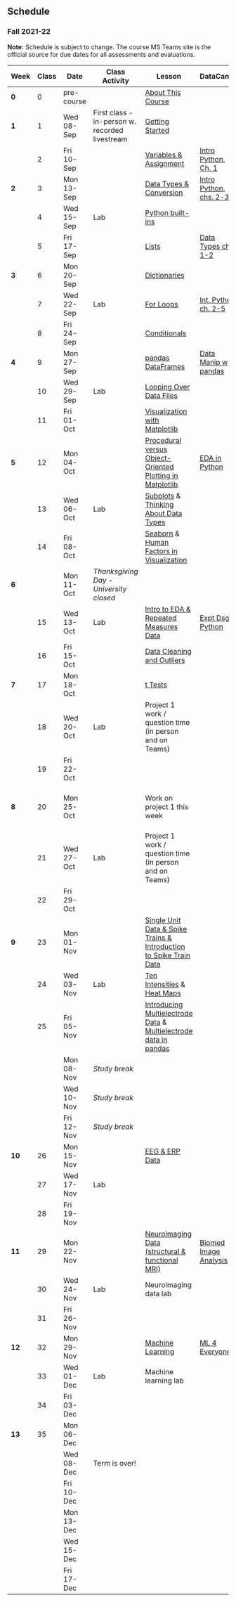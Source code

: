 ## Schedule
### Fall 2021-22

**Note:** Schedule is subject to change. The course MS Teams site is the official source for due dates for all assessments and evaluations.

| Week   | Class | Date       | Class Activity                                 | Lesson                                                                                                                                                                                                  | DataCamp                                                                                       | Work Due                                                                                                                                                                                                                                                     |
|--------|-------|------------|------------------------------------------------|---------------------------------------------------------------------------------------------------------------------------------------------------------------------------------------------------------|------------------------------------------------------------------------------------------------|--------------------------------------------------------------------------------------------------------------------------------------------------------------------------------------------------------------------------------------------------------------|
| **0**  | 0     | pre-course |                                                | [About This Course](https://dalpsychneuro.github.io/NESC_3505_textbook/1/why.html)                                                                                                                      |                                                                                                |                                                                                                                                                                                                                                                              |
| **1**  | 1     | Wed 08-Sep | First class - in-person w. recorded livestream | [Getting Started](https://dalpsychneuro.github.io/NESC_3505_textbook/2/learning_objectives.html)                                                                                                        |                                                                                                |                                                                                                                                                                                                                                                              |
|        | 2     | Fri 10-Sep |                                                | [Variables & Assignment](https://dalpsychneuro.github.io/NESC_3505_textbook/3/variables-and-assignment.html)                                                                                            | [Intro Python, Ch. 1](https://learn.datacamp.com/courses/intro-to-python-for-data-science)     | [Assignment 1](https://dalpsychneuro.github.io/NESC_3505/Assignments/Assignment_1/Assignment_1)                                                                                                                                                              |
| **2**  | 3     | Mon 13-Sep |                                                | [Data Types & Conversion](https://dalpsychneuro.github.io/NESC_3505_textbook/3/types-conversion.html)                                                                                                   | [Intro Python, chs. 2-3](https://learn.datacamp.com/courses/intro-to-python-for-data-science)  | [Self-Assessment 1](https://teams.microsoft.com/l/team/19%3afOKN1_xuQyIMPzmwXZudRDqVkM74a4OXTgKDyg42wKY1%40thread.tacv2/conversations?groupId=feaf7f03-2edc-4f19-9351-a759cb86873f&tenantId=60b81999-0b7f-412d-92a3-e17d8ae9e3e0)                            |
|        | 4     | Wed 15-Sep | Lab                                            | [Python built-ins](https://dalpsychneuro.github.io/NESC_3505_textbook/3/built-in.html)                                                                                                                  |                                                                                                |                                                                                                                                                                                                                                                              |
|        | 5     | Fri 17-Sep |                                                | [Lists](https://dalpsychneuro.github.io/NESC_3505_textbook/3/lists.html)                                                                                                                                | [Data Types ch. 1-2](https://learn.datacamp.com/courses/data-types-for-data-science-in-python) |                                                                                                                                                                                                                                                              |
| **3**  | 6     | Mon 20-Sep |                                                | [Dictionaries](https://dalpsychneuro.github.io/NESC_3505_textbook/3/dictionaries.html)                                                                                                                  |                                                                                                | Assignment 2                                                                                                                                                                                                                                                 |
|        | 7     | Wed 22-Sep | Lab                                            | [For Loops](https://dalpsychneuro.github.io/NESC_3505_textbook/3/for-loops.html)                                                                                                                        | [Int. Python ch. 2-5](https://learn.datacamp.com/courses/intermediate-python)                  |                                                                                                                                                                                                                                                              |
|        | 8     | Fri 24-Sep |                                                | [Conditionals](https://dalpsychneuro.github.io/NESC_3505_textbook/3/conditionals.html)                                                                                                                  |                                                                                                |                                                                                                                                                                                                                                                              |
| **4**  | 9     | Mon 27-Sep |                                                | [pandas DataFrames](https://dalpsychneuro.github.io/NESC_3505_textbook/3/pandas-dataframes.html)                                                                                                        | [Data Manip w pandas](https://learn.datacamp.com/courses/data-manipulation-with-pandas)        | [Self-Assessment 2](https://teams.microsoft.com/l/team/19%3afOKN1_xuQyIMPzmwXZudRDqVkM74a4OXTgKDyg42wKY1%40thread.tacv2/conversations?groupId=feaf7f03-2edc-4f19-9351-a759cb86873f&tenantId=60b81999-0b7f-412d-92a3-e17d8ae9e3e0)                            |
|        | 10    | Wed 29-Sep | Lab                                            | [Looping Over Data Files](https://dalpsychneuro.github.io/NESC_3505_textbook/3/looping-data-files.html)                                                                                                 |                                                                                                |                                                                                                                                                                                                                                                              |
|        | 11    | Fri 01-Oct |                                                | [Visualization with Matplotlib](https://neuraldatascience.io/visualization/plotting.html)                                                                                                               |                                                                                                | Demo 1                                                                                                                                                                                                                                                       |
| **5**  | 12    | Mon 04-Oct |                                                | [Procedural versus Object-Oriented Plotting in Matplotlib](https://neuraldatascience.io/visualization/proc_vs_oo.html)                                                                                  | [EDA in Python](https://learn.datacamp.com/courses/exploratory-data-analysis-in-python)        | Assignment 3                                                                                                                                                                                                                                                 |
|        | 13    | Wed 06-Oct | Lab                                            |  [Subplots](https://neuraldatascience.io/visualization/subplots.html) & [Thinking About Data Types](https://neuraldatascience.io/visualization/plotting_types.html)                                     |                                                                                                |                                                                                                                                                                                                                                                              |
|        | 14    | Fri 08-Oct |                                                |  [Seaborn](https://neuraldatascience.io/visualization/seaborn.html) & [Human Factors in Visualization](https://neuraldatascience.io/visualization/human_factors.html)                                   |                                                                                                |                                                                                                                                                                                                                                                              |
| **6**  |       | Mon 11-Oct | *Thanksgiving Day - University closed*         |                                                                                                                                                                                                         |                                                                                                | [Self-Assessment 3](https://teams.microsoft.com/l/team/19%3afOKN1_xuQyIMPzmwXZudRDqVkM74a4OXTgKDyg42wKY1%40thread.tacv2/conversations?groupId=feaf7f03-2edc-4f19-9351-a759cb86873f&tenantId=60b81999-0b7f-412d-92a3-e17d8ae9e3e0)                            |
|        | 15    | Wed 13-Oct | Lab                                            | [Intro to EDA & Repeated Measures Data](https://neuraldatascience.io/eda/introduction.html)                                                                                                             | [Expt Dsgn Python](https://learn.datacamp.com/courses/experimental-design-in-python)           |                                                                                                                                                                                                                                                              |
|        | 16    | Fri 15-Oct |                                                | [Data Cleaning and Outliers](https://neuraldatascience.io/eda/data_cleaning.html)                                                                                                                       |                                                                                                |                                                                                                                                                                                                                                                              |
| **7**  | 17    | Mon 18-Oct |                                                | [t Tests](https://neuraldatascience.io/eda/ttests.html)                                                                                                                                                 |                                                                                                |                                                                                                                                                                                                                                                              |
|        | 18    | Wed 20-Oct | Lab                                            | Project 1 work / question time (in person and on Teams)                                                                                                                                                 |                                                                                                |                                                                                                                                                                                                                                                              |
|        | 19    | Fri 22-Oct |                                                |                                                                                                                                                                                                         |                                                                                                |                                                                                                                                                                                                                                                              |
| **8**  | 20    | Mon 25-Oct |                                                | Work on project 1 this week                                                                                                                                                                             |                                                                                                | [Self-Assessment 4](https://teams.microsoft.com/l/team/19%3afOKN1_xuQyIMPzmwXZudRDqVkM74a4OXTgKDyg42wKY1%40thread.tacv2/conversations?groupId=feaf7f03-2edc-4f19-9351-a759cb86873f&tenantId=60b81999-0b7f-412d-92a3-e17d8ae9e3e0); Project 1 peer assessment |
|        | 21    | Wed 27-Oct | Lab                                            | Project 1 work / question time (in person and on Teams)                                                                                                                                                 |                                                                                                |                                                                                                                                                                                                                                                              |
|        | 22    | Fri 29-Oct |                                                |                                                                                                                                                                                                         |                                                                                                |                                                                                                                                                                                                                                                              |
| **9**  | 23    | Mon 01-Nov |                                                | [Single Unit Data & Spike Trains & Introduction to Spike Train Data](https://dalpsychneuro.github.io/NESC_3505_textbook/single_unit/introduction.html)                                                  |                                                                                                | Project 1                                                                                                                                                                                                                                                    |
|        | 24    | Wed 03-Nov | Lab                                            | [Ten Intensities](https://neuraldatascience.io/single_unit/ten_intensities.html#) & [Heat Maps](https://neuraldatascience.io/single_unit/heat_maps.html)                                                |                                                                                                |                                                                                                                                                                                                                                                              |
|        | 25    | Fri 05-Nov |                                                | [Introducing Multielectrode Data](https://neuraldatascience.io/single_unit/intro_multielec_data.html) & [Multielectrode data in pandas](https://neuraldatascience.io/single_unit/pandas_multielec.html) |                                                                                                | Demo 2                                                                                                                                                                                                                                                       |
|        |       | Mon 08-Nov | *Study break*                                  |                                                                                                                                                                                                         |                                                                                                | [Self-Assessment 5](https://teams.microsoft.com/l/team/19%3afOKN1_xuQyIMPzmwXZudRDqVkM74a4OXTgKDyg42wKY1%40thread.tacv2/conversations?groupId=feaf7f03-2edc-4f19-9351-a759cb86873f&tenantId=60b81999-0b7f-412d-92a3-e17d8ae9e3e0)                            |
|        |       | Wed 10-Nov | *Study break*                                  |                                                                                                                                                                                                         |                                                                                                |                                                                                                                                                                                                                                                              |
|        |       | Fri 12-Nov | *Study break*                                  |                                                                                                                                                                                                         |                                                                                                | Assignment 4                                                                                                                                                                                                                                                 |
| **10** | 26    | Mon 15-Nov |                                                | [EEG & ERP Data](https://dalpsychneuro.github.io/NESC_3505_textbook/eeg/introduction.html)                                                                                                              |                                                                                                |                                                                                                                                                                                                                                                              |
|        | 27    | Wed 17-Nov | Lab                                            |                                                                                                                                                                                                         |                                                                                                |                                                                                                                                                                                                                                                              |
|        | 28    | Fri 19-Nov |                                                |                                                                                                                                                                                                         |                                                                                                | Portfolio Submission 1                                                                                                                                                                                                                                       |
| **11** | 29    | Mon 22-Nov |                                                | [Neuroimaging Data (structural & functional MRI)](https://dalpsychneuro.github.io/NESC_3505_textbook/mri/introduction.html)                                                                             | [Biomed Image Analysis](https://www.datacamp.com/courses/biomedical-image-analysis-in-python)  | [Self-Assessment 6](https://teams.microsoft.com/l/team/19%3afOKN1_xuQyIMPzmwXZudRDqVkM74a4OXTgKDyg42wKY1%40thread.tacv2/conversations?groupId=feaf7f03-2edc-4f19-9351-a759cb86873f&tenantId=60b81999-0b7f-412d-92a3-e17d8ae9e3e0)                            |
|        | 30    | Wed 24-Nov | Lab                                            | Neuroimaging data lab                                                                                                                                                                                   |                                                                                                |                                                                                                                                                                                                                                                              |
|        | 31    | Fri 26-Nov |                                                |                                                                                                                                                                                                         |                                                                                                | Assignment 5                                                                                                                                                                                                                                                 |
| **12** | 32    | Mon 29-Nov |                                                | [Machine Learning](https://dalpsychneuro.github.io/NESC_3505_textbook/machine_learning/introduction.html)                                                                                               | [ML 4 Everyone](https://learn.datacamp.com/courses/machine-learning-for-everyone)              | Demo 3                                                                                                                                                                                                                                                       |
|        | 33    | Wed 01-Dec | Lab                                            | Machine learning lab                                                                                                                                                                                    |                                                                                                |                                                                                                                                                                                                                                                              |
|        | 34    | Fri 03-Dec |                                                |                                                                                                                                                                                                         |                                                                                                |                                                                                                                                                                                                                                                              |
| **13** | 35    | Mon 06-Dec |                                                |                                                                                                                                                                                                         |                                                                                                | [Self-Assessment 7](https://teams.microsoft.com/l/team/19%3afOKN1_xuQyIMPzmwXZudRDqVkM74a4OXTgKDyg42wKY1%40thread.tacv2/conversations?groupId=feaf7f03-2edc-4f19-9351-a759cb86873f&tenantId=60b81999-0b7f-412d-92a3-e17d8ae9e3e0)                            |
|        |       | Wed 08-Dec | Term is over!                                  |                                                                                                                                                                                                         |                                                                                                |                                                                                                                                                                                                                                                              |
|        |       | Fri 10-Dec |                                                |                                                                                                                                                                                                         |                                                                                                | Project 2                                                                                                                                                                                                                                                    |
|        |       | Mon 13-Dec |                                                |                                                                                                                                                                                                         |                                                                                                | Project 2 Peer Assessment                                                                                                                                                                                                                                    |
|        |       | Wed 15-Dec |                                                |                                                                                                                                                                                                         |                                                                                                |                                                                                                                                                                                                                                                              |
|        |       | Fri 17-Dec |                                                |                                                                                                                                                                                                         |                                                                                                | Portfolio Submission 2                                                                                                                                                                                                                                       |
